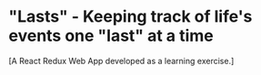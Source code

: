 # "Lasts" - Keeping track of life's events one "last" at a time

[A React Redux Web App developed as a learning exercise.]

